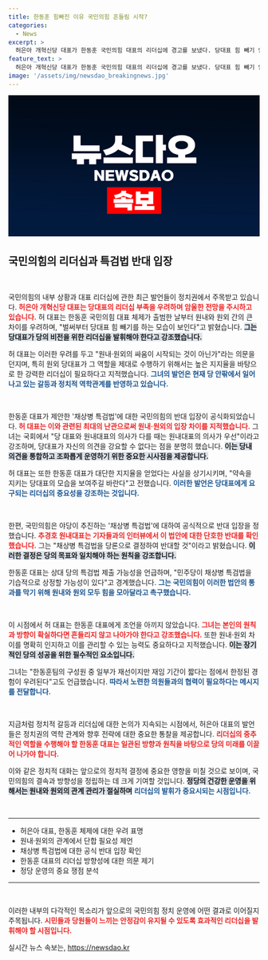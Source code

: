 ```yaml
---
title: 한동훈 힘빠진 이유 국민의힘 흔들림 시작?
categories:
  - News
excerpt: >
  허은아 개혁신당 대표가 한동훈 국민의힘 대표의 리더십에 경고를 보냈다. 당대표 힘 빼기 암울이라며 원내·원외 갈등을 우려, 약속 이행을 촉구했다. 국민의힘은 채상병 특검법에 반대 입장을 확정하고 더욱 단합해야 한다고 강조했다.
feature_text: >
  허은아 개혁신당 대표가 한동훈 국민의힘 대표의 리더십에 경고를 보냈다. 당대표 힘 빼기 암울이라며 원내·원외 갈등을 우려, 약속 이행을 촉구했다. 국민의힘은 채상병 특검법에 반대 입장을 확정하고 더욱 단합해야 한다고 강조했다.
image: '/assets/img/newsdao_breakingnews.jpg'
---
```


<p><img src="/assets/img/newsdao_breakingnews.jpg" alt="pcversion 속보" /></p>

<h2 data-ke-size="size26">국민의힘의 리더십과 특검법 반대 입장</h2>

<p data-ke-size="size16">&nbsp;</p>

<p>국민의힘의 내부 상황과 대표 리더십에 관한 최근 발언들이 정치권에서 주목받고 있습니다. <b><span style="color: #ee2323;">허은아 개혁신당 대표는 당대표의 리더십 부족을 우려하며 암울한 전망을 주시하고 있습니다.</span></b> 허 대표는 한동훈 국민의힘 대표 체제가 출범한 날부터 원내와 원외 간의 큰 차이를 우려하며, "벌써부터 당대표 힘 빼기를 하는 모습이 보인다"고 밝혔습니다. <b><span style="background-color: #21538527;">그는 당대표가 당의 비전을 위한 리더십을 발휘해야 한다고 강조했습니다.</span></b> </p>

<p>허 대표는 이러한 우려를 두고 "원내·원외의 싸움이 시작되는 것이 아닌가"라는 의문을 던지며, 특히 원외 당대표가 그 역할을 제대로 수행하기 위해서는 높은 지지율을 바탕으로 한 강력한 리더십이 필요하다고 지적했습니다. <b><span style="color: #1a5490;">그녀의 발언은 현재 당 안팎에서 일어나고 있는 갈등과 정치적 역학관계를 반영하고 있습니다.</span></b></p>

<p data-ke-size="size16">&nbsp;</p>

<p>한동훈 대표가 제안한 '채상병 특검법'에 대한 국민의힘의 반대 입장이 공식화되었습니다. <b><span style="color: #ee2323;">허 대표는 이와 관련된 최대의 난관으로써 원내·원외의 입장 차이를 지적했습니다.</span></b> 그녀는 국회에서 "당 대표와 원내대표의 의사가 다를 때는 원내대표의 의사가 우선"이라고 강조하며, 당대표가 자신의 의견을 강요할 수 없다는 점을 분명히 했습니다. <b><span style="background-color: #21538527;">이는 당내 의견을 통합하고 조화롭게 운영하기 위한 중요한 시사점을 제공합니다.</span></b> </p>

<p>허 대표는 또한 한동훈 대표가 대단한 지지율을 얻었다는 사실을 상기시키며, "약속을 지키는 당대표의 모습을 보여주길 바란다"고 전했습니다. <b><span style="color: #1a5490;">이러한 발언은 당대표에게 요구되는 리더십의 중요성을 강조하는 것입니다.</span></b></p>

<p data-ke-size="size16">&nbsp;</p>

<p>한편, 국민의힘은 야당이 추진하는 '채상병 특검법'에 대하여 공식적으로 반대 입장을 정했습니다. <b><span style="color: #ee2323;">추경호 원내대표는 기자들과의 인터뷰에서 이 법안에 대한 단호한 반대를 확인했습니다.</span></b> 그는 "채상병 특검법을 당론으로 결정하여 반대할 것"이라고 밝혔습니다. <b><span style="background-color: #21538527;">이러한 결정은 당의 목표와 일치해야 하는 원칙을 강조합니다.</span></b> </p>

<p>한동훈 대표는 상대 당의 특검법 제출 가능성을 언급하며, "민주당이 채상병 특검법을 기습적으로 상정할 가능성이 있다"고 경계했습니다. <b><span style="color: #1a5490;">그는 국민의힘이 이러한 법안의 통과를 막기 위해 원내와 원외 모두 힘을 모아달라고 촉구했습니다.</span></b></p>

<p data-ke-size="size16">&nbsp;</p>

<p>이 시점에서 허 대표는 한동훈 대표에게 조언을 아끼지 않았습니다. <b><span style="color: #ee2323;">그녀는 본인의 원칙과 방향이 확실하다면 흔들리지 않고 나아가야 한다고 강조했습니다.</span></b> 또한 원내·원외 차이를 명확히 인지하고 이를 관리할 수 있는 능력도 중요하다고 지적했습니다. <b><span style="background-color: #21538527;">이는 장기적인 당의 성공을 위한 필수적인 요소입니다.</span></b> </p>

<p>그녀는 "한동훈팀의 구성원 중 일부가 재선이지만 재임 기간이 짧다는 점에서 한정된 경험이 우려된다"고도 언급했습니다. <b><span style="color: #1a5490;">따라서 노련한 의원들과의 협력이 필요하다는 메시지를 전달합니다.</span></b></p>

<p data-ke-size="size16">&nbsp;</p>

<p>지금처럼 정치적 갈등과 리더십에 대한 논의가 지속되는 시점에서, 허은아 대표의 발언들은 정치권의 역학 관계와 향후 전략에 대한 중요한 통찰을 제공합니다. <b><span style="color: #ee2323;">리더십의 중추적인 역할을 수행해야 할 한동훈 대표는 일관된 방향과 원칙을 바탕으로 당의 미래를 이끌어 나가야 합니다.</span></b> </p>

<p>이와 같은 정치적 대화는 앞으로의 정치적 결정에 중요한 영향을 미칠 것으로 보이며, 국민의힘의 결속과 방향성을 정립하는 데 크게 기여할 것입니다. <b><span style="background-color: #21538527;">정당의 건강한 운영을 위해서는 원내와 원외의 관계 관리가 절실하며</span></b> <b><span style="color: #1a5490;">리더십의 발휘가 중요시되는 시점입니다.</span></b> </p>

<p data-ke-size="size16">&nbsp;</p> 

<hr />

<ul>
    <li>허은아 대표, 한동훈 체제에 대한 우려 표명</li>
    <li>원내·원외의 관계에서 단합 필요성 제언</li>
    <li>채상병 특검법에 대한 공식 반대 입장 확인</li>
    <li>한동훈 대표의 리더십 방향성에 대한 의문 제기</li>
    <li>정당 운영의 중요 쟁점 분석</li>
</ul>

<hr />

<p data-ke-size="size16">&nbsp;</p>

<p>이러한 내부의 다각적인 목소리가 앞으로의 국민의힘 정치 운영에 어떤 결과로 이어질지 주목됩니다. <b><span style="color: #ee2323;">시민들과 당원들이 느끼는 안정감이 유지될 수 있도록 효과적인 리더십을 발휘해야 할 시점입니다.</span></b></p>
실시간 뉴스 속보는, <a href="https://newsdao.kr" rel="dofollow">https://newsdao.kr</a>



